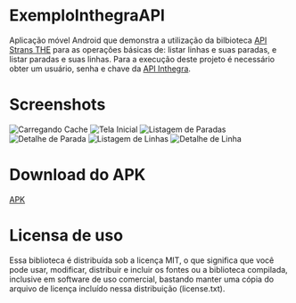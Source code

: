 # ExemploInthegraAPI
Aplicação móvel Android que demonstra a utilização da bilbioteca [API Strans THE](https://github.com/tOOlmaker-equalsp/apiStransTHE) para as operações básicas de: listar linhas e suas paradas, e listar paradas e suas linhas.
Para a execução deste projeto é necessário obter um usuário, senha e chave da [API Inthegra](https://inthegra.strans.teresina.pi.gov.br).

# Screenshots
 ![Carregando Cache](https://raw.githubusercontent.com/hcordeiro/ExemploInthegraAPI/master/screenshots/01Loading.png)
 ![Tela Inicial](https://raw.githubusercontent.com/hcordeiro/ExemploInthegraAPI/master/screenshots/02Main.png)
 ![Listagem de Paradas](https://raw.githubusercontent.com/hcordeiro/ExemploInthegraAPI/master/screenshots/03ListParadas.png)
 ![Detalhe de Parada](https://raw.githubusercontent.com/hcordeiro/ExemploInthegraAPI/master/screenshots/04DetailParada.png)
 ![Listagem de Linhas](https://raw.githubusercontent.com/hcordeiro/ExemploInthegraAPI/master/screenshots/05ListLinhas.png)
 ![Detalhe de Linha](https://raw.githubusercontent.com/hcordeiro/ExemploInthegraAPI/master/screenshots/06DetailLinha.png)
 
# Download do APK
[APK](https://drive.google.com/file/d/0Bz_yrXrPv1-MTGR6b1hId25ia2s/view?usp=sharing)

# Licensa de uso
Essa biblioteca é distribuída sob a licença MIT, o que significa que você pode usar, modificar, distribuir e incluir os fontes ou a biblioteca compilada, inclusive em software de uso comercial, bastando manter uma cópia do arquivo de licença incluído nessa distribuição (license.txt).
